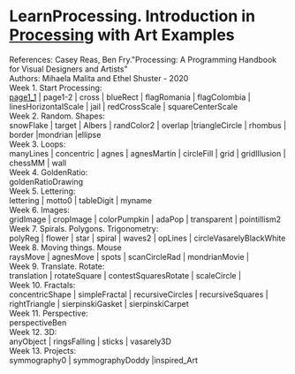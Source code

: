 # LearnProcessing. Introduction in <a href="https://processing.org">Processing</a> with Art Examples 
References: Casey Reas, Ben Fry."Processing: A Programming Handbook for Visual Designers and Artists" <br>
Authors: Mihaela Malita and Ethel Shuster - 2020 <br>
 Week 1. Start Processing: <br>
<a href="page1_1.jpg">page1_1</a> | page1-2 | cross | blueRect | flagRomania | flagColombia | linesHorizontalScale | jail | redCrossScale | squareCenterScale  
  Week 2. Random. Shapes: <br>
snowFlake | target | Albers | randColor2 | overlap |triangleCircle | rhombus | border |mondrian |ellipse <br>
  Week 3. Loops: <br>
manyLines | concentric | agnes | agnesMartin | circleFill | grid | gridIllusion | chessMM | wall <br>
  Week 4. GoldenRatio: <br>
goldenRatioDrawing <br>
  Week 5. Lettering: <br>
lettering | motto0 | tableDigit | myname  <br>
  Week 6. Images: <br>
gridImage | cropImage | colorPumpkin | adaPop | transparent | pointillism2 <br>
  Week 7. Spirals. Polygons. Trigonometry: <br>
polyReg | flower | star | spiral | waves2 | opLines | circleVasarelyBlackWhite <br>
  Week 8. Moving things. Mouse <br>
raysMove | agnesMove | spots | scanCircleRad | mondrianMovie | <br>
  Week 9. Translate. Rotate: <br>
translation | rotateSquare | contestSquaresRotate | scaleCircle | <br>
  Week 10. Fractals: <br>
concentricShape | simpleFractal | recursiveCircles | recursiveSquares | rightTriangle | sierpinskiGasket | sierpinskiCarpet <br>
  Week 11. Perspective: <br>
perspectiveBen <br>
 Week 12. 3D: <br>
anyObject | ringsFalling | sticks | vasarely3D <br> 
Week 13. Projects: <br>
symmography0 | symmographyDoddy |inspired_Art <br>
